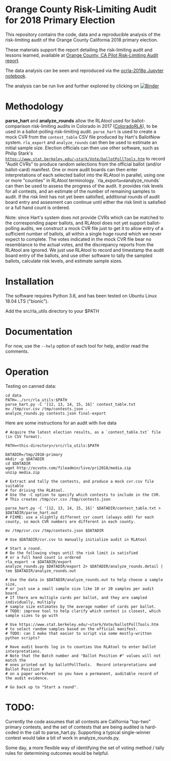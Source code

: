 # Orange County Risk-Limiting Audit for 2018 Primary Election

This repository contains the code, data and a reproducible analysis of the risk-limiting audit
of the Orange County California 2018 primary election.

These materials support the report detailing the risk-limiting audit and lessons learned, available at
[Orange County, CA Pilot Risk-Limiting Audit report](https://www.verifiedvoting.org/wp-content/uploads/2018/12/2018-RLA-Report-Orange-County-CA.pdf).

The data analysis can be seen and reproduced via the [ocrla-2018p Jupyter notebook](data/ocrla-2018p.ipynb).

The analysis can be run live and further explored by clicking on
[![Binder](https://mybinder.org/badge.svg)](https://mybinder.org/v2/gh/nealmcb/ocrla-2018p/master)

# Methodology
**parse_hart** and **analyze_rounds** allow the RLAtool used
for ballot-comparison risk-limiting audits in Colorado in 2017 ([ColoradoRLA](https://github.com/FreeAndFair/ColoradoRLA/)),
to be used in a ballot-polling risk-limiting audit.
`parse_hart` is used to create a mock CVR from the `contest_table` CSV file
produced by Hart's BallotNow system.
`rla_export` and `analyze_rounds` can then be used to estimate
an initial sample size.  Election officials can then use other software,
such as Philip Stark's [`https://www.stat.berkeley.edu/~stark/Vote/ballotPollTools.htm`](`https://www.stat.berkeley.edu/~stark/Vote/ballotPollTools.htm)
to record "Audit CVRs" to produce random selections from the official ballot
(and/or ballot-card) manifest.
One or more audit boards can then enter interpretations of each selected ballot
into the RLAtool in parallel, using one or more "counties" in RLAtool terminology.
`rla_export` and `analyze_rounds` can then be used to assess
the progress of the audit. It provides risk levels for all contests,
and an estimate of the number of remaining samples to audit.
If the risk limit has not yet been satisfied, additional rounds of audit board
entry and assesment can continue until either the risk limit is satisfied
or a full hand count is ordered.

Note: since Hart's system does not provide CVRs which can be matched to
the corresponding paper ballots, and RLAtool does not yet support
ballot-polling audits, we construct a mock CVR file just to get it
to allow entry of a sufficient number of ballots, all within a single huge round
which we never expect to complete.  The votes indicated in the mock CVR file
bear no resemblance to the actual votes, and the discrepancy reports from
the RLAtool are ignored.  We just use RLAtool to record and timestamp
the audit board entry of the ballots, and use other software to tally
the sampled ballots, calculate risk levels, and estimate sample sizes.

# Installation
The software requires Python 3.6,
and has been tested on Ubuntu Linux 18.04 LTS ("bionic").

Add the src/rla_utils directory to your $PATH

# Documentation
For now, use the `--help` option of each tool for help, and/or read the comments.

# Operation

Testing on canned data:

    cd data
    PATH=../src/rla_utils:$PATH
    parse_hart.py -C '[12, 13, 14, 15, 16]' contest_table.txt
    mv /tmp/cvr.csv /tmp/contests.json .
    analyze_rounds.py contests.json final-export

Here are some instructions for an audit with live data

    # Acquire the latest election results, as a `contest_table.txt` file (in CSV format).

    PATH=<this-directory>/src/rla_utils:$PATH

    DATADIR=/tmp/2018-primary
    mkdir -p $DATADIR
    cd $DATADIR
    wget http://ocvote.com/fileadmin/live/pri2018/media.zip
    unzip media.zip

    # Extract and tally the contests, and produce a mock cvr.csv file suitable
    # for driving the RLAtool.
    # Use the -C option to specify which contests to include in the CVR.
    # This creates /tmp/cvr.csv /tmp/contests.json

    parse_hart.py -C '[12, 13, 14, 15, 16]' $DATADIR/contest_table.txt > $DATADIR/parse_hart.out
    # FIXME: use a slightly different cvr count (always odd) for each county, so mock CVR numbers are different in each county.

    mv /tmp/cvr.csv /tmp/contests.json $DATADIR

    # Use $DATADIR/cvr.csv to manually initialize audit in RLAtool

    # Start a round.
    # Do the following steps until the risk limit is satisfied
    # or a full hand count is ordered
    rla_export -e $DATADIR/export
    analyze_rounds.py $DATADIR/export 2> $DATADIR/analyze_rounds.detail | tee $DATADIR/analyze_rounds.out

    # Use the data in $DATADIR/analyze_rounds.out to help choose a sample size,
    # or just use a small sample size like 10 or 20 samples per audit board.
    # If there are multiple cards per ballot, and they are sampled individually, multiply
    # sample size estimates by the average number of cards per ballot.
    # TODO: improve tool to help clarify which contest is closest, which sample sizes to go with

    # Use https://www.stat.berkeley.edu/~stark/Vote/ballotPollTools.htm
    # to select random samples based on the official manifest.
    # TODO: can I make that easier to script via some mostly-written python scripts?

    # Have audit boards log in to counties Use RLAtool to enter ballot interpretations.
    # Note that the Batch number and "Ballot Position #" values will not match the
    # ones printed out by ballotPollTools.  Record interpretations and Ballot Position #
    # on a paper worksheet so you have a permanent, auditable record of the audit evidence.

    # Go back up to "Start a round".

# TODO:

Currently the code assumes that all contests are California "top-two" primary contests, and the set of contests that are being audited is hard-coded in the call to parse_hart.py.
Supporting a typical single-winner contest would take a bit of work in analyze_rounds.py.

Some day, a more flexible
way of identifying the set of voting method / tally rules for determining outcomes would be helpful.
